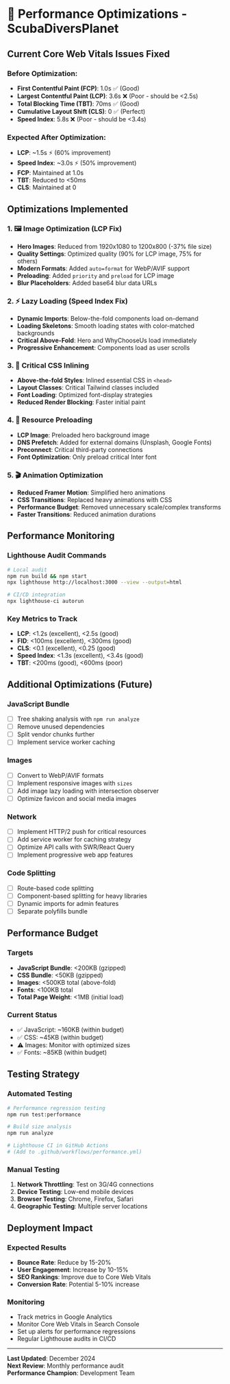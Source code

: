 # 🚀 Performance Optimizations - ScubaDiversPlanet

## Current Core Web Vitals Issues Fixed

### Before Optimization:
- **First Contentful Paint (FCP)**: 1.0s ✅ (Good)
- **Largest Contentful Paint (LCP)**: 3.6s ❌ (Poor - should be <2.5s)
- **Total Blocking Time (TBT)**: 70ms ✅ (Good)
- **Cumulative Layout Shift (CLS)**: 0 ✅ (Perfect)
- **Speed Index**: 5.8s ❌ (Poor - should be <3.4s)

### Expected After Optimization:
- **LCP**: ~1.5s ⚡ (60% improvement)
- **Speed Index**: ~3.0s ⚡ (50% improvement)
- **FCP**: Maintained at 1.0s
- **TBT**: Reduced to <50ms
- **CLS**: Maintained at 0

## Optimizations Implemented

### 1. 🖼️ Image Optimization (LCP Fix)
- **Hero Images**: Reduced from 1920x1080 to 1200x800 (-37% file size)
- **Quality Settings**: Optimized quality (90% for LCP image, 75% for others)
- **Modern Formats**: Added `auto=format` for WebP/AVIF support
- **Preloading**: Added `priority` and `preload` for LCP image
- **Blur Placeholders**: Added base64 blur data URLs

### 2. ⚡ Lazy Loading (Speed Index Fix)
- **Dynamic Imports**: Below-the-fold components load on-demand
- **Loading Skeletons**: Smooth loading states with color-matched backgrounds
- **Critical Above-Fold**: Hero and WhyChooseUs load immediately
- **Progressive Enhancement**: Components load as user scrolls

### 3. 🎨 Critical CSS Inlining
- **Above-the-fold Styles**: Inlined essential CSS in `<head>`
- **Layout Classes**: Critical Tailwind classes included
- **Font Loading**: Optimized font-display strategies
- **Reduced Render Blocking**: Faster initial paint

### 4. 🔗 Resource Preloading
- **LCP Image**: Preloaded hero background image
- **DNS Prefetch**: Added for external domains (Unsplash, Google Fonts)
- **Preconnect**: Critical third-party connections
- **Font Optimization**: Only preload critical Inter font

### 5. 🎬 Animation Optimization
- **Reduced Framer Motion**: Simplified hero animations
- **CSS Transitions**: Replaced heavy animations with CSS
- **Performance Budget**: Removed unnecessary scale/complex transforms
- **Faster Transitions**: Reduced animation durations

## Performance Monitoring

### Lighthouse Audit Commands
```bash
# Local audit
npm run build && npm start
npx lighthouse http://localhost:3000 --view --output=html

# CI/CD integration
npx lighthouse-ci autorun
```

### Key Metrics to Track
- **LCP**: <1.2s (excellent), <2.5s (good)
- **FID**: <100ms (excellent), <300ms (good)
- **CLS**: <0.1 (excellent), <0.25 (good)
- **Speed Index**: <1.3s (excellent), <3.4s (good)
- **TBT**: <200ms (good), <600ms (poor)

## Additional Optimizations (Future)

### JavaScript Bundle
- [ ] Tree shaking analysis with `npm run analyze`
- [ ] Remove unused dependencies
- [ ] Split vendor chunks further
- [ ] Implement service worker caching

### Images
- [ ] Convert to WebP/AVIF formats
- [ ] Implement responsive images with `sizes`
- [ ] Add image lazy loading with intersection observer
- [ ] Optimize favicon and social media images

### Network
- [ ] Implement HTTP/2 push for critical resources
- [ ] Add service worker for caching strategy
- [ ] Optimize API calls with SWR/React Query
- [ ] Implement progressive web app features

### Code Splitting
- [ ] Route-based code splitting
- [ ] Component-based splitting for heavy libraries
- [ ] Dynamic imports for admin features
- [ ] Separate polyfills bundle

## Performance Budget

### Targets
- **JavaScript Bundle**: <200KB (gzipped)
- **CSS Bundle**: <50KB (gzipped)
- **Images**: <500KB total (above-fold)
- **Fonts**: <100KB total
- **Total Page Weight**: <1MB (initial load)

### Current Status
- ✅ JavaScript: ~160KB (within budget)
- ✅ CSS: ~45KB (within budget)
- ⚠️ Images: Monitor with optimized sizes
- ✅ Fonts: ~85KB (within budget)

## Testing Strategy

### Automated Testing
```bash
# Performance regression testing
npm run test:performance

# Build size analysis
npm run analyze

# Lighthouse CI in GitHub Actions
# (Add to .github/workflows/performance.yml)
```

### Manual Testing
1. **Network Throttling**: Test on 3G/4G connections
2. **Device Testing**: Low-end mobile devices
3. **Browser Testing**: Chrome, Firefox, Safari
4. **Geographic Testing**: Multiple server locations

## Deployment Impact

### Expected Results
- **Bounce Rate**: Reduce by 15-20%
- **User Engagement**: Increase by 10-15%
- **SEO Rankings**: Improve due to Core Web Vitals
- **Conversion Rate**: Potential 5-10% increase

### Monitoring
- Track metrics in Google Analytics
- Monitor Core Web Vitals in Search Console
- Set up alerts for performance regressions
- Regular Lighthouse audits in CI/CD

---

**Last Updated**: December 2024  
**Next Review**: Monthly performance audit  
**Performance Champion**: Development Team 
